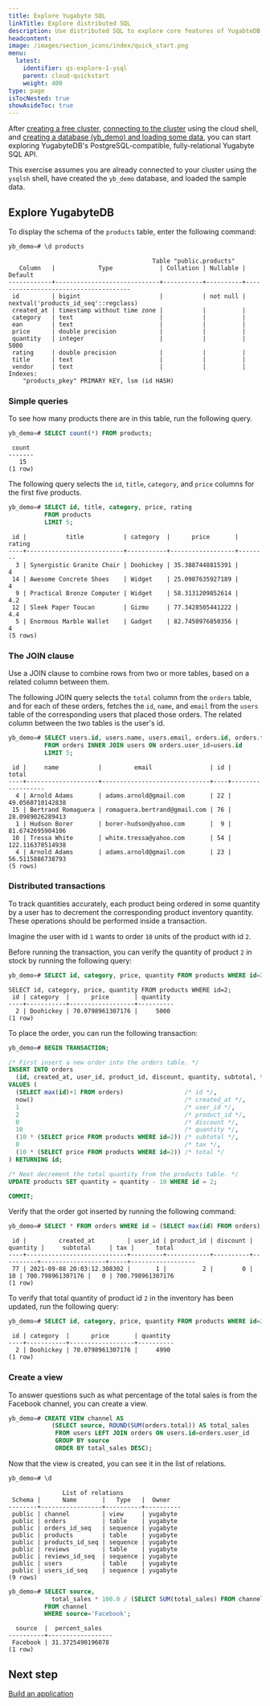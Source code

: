 ```yaml
---
title: Explore Yugabyte SQL
linkTitle: Explore distributed SQL
description: Use distributed SQL to explore core features of YugabteDB.
headcontent:
image: /images/section_icons/index/quick_start.png
menu:
  latest:
    identifier: qs-explore-1-ysql
    parent: cloud-quickstart
    weight: 400
type: page
isTocNested: true
showAsideToc: true
---
```


After [creating a free cluster](../qs-add/), [connecting to the cluster](../qs-connect/) using the cloud shell, and [creating a database (yb_demo) and loading some data](../qs-data/), you can start exploring YugabyteDB's PostgreSQL-compatible, fully-relational Yugabyte SQL API.

This exercise assumes you are already connected to your cluster using the `ysqlsh` shell, have created the `yb_demo` database, and loaded the sample data.

## Explore YugabyteDB

To display the schema of the `products` table, enter the following command:

```sql
yb_demo=# \d products
```

```output
                                        Table "public.products"
   Column   |            Type             | Collation | Nullable |               Default                
------------+-----------------------------+-----------+----------+--------------------------------------
 id         | bigint                      |           | not null | nextval('products_id_seq'::regclass)
 created_at | timestamp without time zone |           |          | 
 category   | text                        |           |          | 
 ean        | text                        |           |          | 
 price      | double precision            |           |          | 
 quantity   | integer                     |           |          | 5000
 rating     | double precision            |           |          | 
 title      | text                        |           |          | 
 vendor     | text                        |           |          | 
Indexes:
    "products_pkey" PRIMARY KEY, lsm (id HASH)
```

### Simple queries

To see how many products there are in this table, run the following query.

```sql
yb_demo=# SELECT count(*) FROM products;
```

```output
 count
-------
   15
(1 row)
```

The following query selects the `id`, `title`, `category`, and `price` columns for the first five products.

```sql
yb_demo=# SELECT id, title, category, price, rating
          FROM products
          LIMIT 5;
```

```output
 id |           title           | category  |      price       | rating 
----+---------------------------+-----------+------------------+--------
  3 | Synergistic Granite Chair | Doohickey | 35.3887448815391 |      4
 14 | Awesome Concrete Shoes    | Widget    | 25.0987635927189 |      4
  9 | Practical Bronze Computer | Widget    | 58.3131209852614 |    4.2
 12 | Sleek Paper Toucan        | Gizmo     | 77.3428505441222 |    4.4
  5 | Enormous Marble Wallet    | Gadget    | 82.7450976850356 |      4
(5 rows)
```

### The JOIN clause

Use a JOIN clause to combine rows from two or more tables, based on a related column between them.

The following JOIN query selects the `total` column from the `orders` table, and for each of these orders, fetches the `id`, `name`, and `email` from the `users` table of the corresponding users that placed those orders. The related column between the two tables is the user's id.

```sql
yb_demo=# SELECT users.id, users.name, users.email, orders.id, orders.total
          FROM orders INNER JOIN users ON orders.user_id=users.id
          LIMIT 5;
```

```output
 id |     name           |         email                | id |      total       
----+--------------------+------------------------------+----+------------------
  4 | Arnold Adams       | adams.arnold@gmail.com       | 22 | 49.0560710142838
 15 | Bertrand Romaguera | romaguera.bertrand@gmail.com | 76 | 28.0989026289413
  1 | Hudson Borer       | borer-hudson@yahoo.com       |  9 | 81.6742695904106
 10 | Tressa White       | white.tressa@yahoo.com       | 54 | 122.116378514938
  4 | Arnold Adams       | adams.arnold@gmail.com       | 23 | 56.5115886738793
(5 rows)
```

### Distributed transactions

To track quantities accurately, each product being ordered in some quantity by a user has to decrement the corresponding product inventory quantity. These operations should be performed inside a transaction.

Imagine the user with id `1` wants to order `10` units of the product with id `2`.

Before running the transaction, you can verify the quantity of product `2` in stock by running the following query:

```sql
yb_demo=# SELECT id, category, price, quantity FROM products WHERE id=2;
```

```output
SELECT id, category, price, quantity FROM products WHERE id=2;
 id | category  |      price       | quantity
----+-----------+------------------+----------
  2 | Doohickey | 70.0798961307176 |     5000
(1 row)
```

To place the order, you can run the following transaction:

```sql
yb_demo=# BEGIN TRANSACTION;

/* First insert a new order into the orders table. */
INSERT INTO orders
  (id, created_at, user_id, product_id, discount, quantity, subtotal, tax, total)
VALUES (
  (SELECT max(id)+1 FROM orders)                 /* id */,
  now()                                          /* created_at */,
  1                                              /* user_id */,
  2                                              /* product_id */, 
  0                                              /* discount */,
  10                                             /* quantity */,
  (10 * (SELECT price FROM products WHERE id=2)) /* subtotal */,
  0                                              /* tax */,
  (10 * (SELECT price FROM products WHERE id=2)) /* total */
) RETURNING id;

/* Next decrement the total quantity from the products table. */
UPDATE products SET quantity = quantity - 10 WHERE id = 2;

COMMIT;
```

Verify that the order got inserted by running the following command:

```sql
yb_demo=# SELECT * FROM orders WHERE id = (SELECT max(id) FROM orders);
```

```output
 id |         created_at         | user_id | product_id | discount | quantity |     subtotal     | tax |      total       
----+----------------------------+---------+------------+----------+----------+------------------+-----+------------------
 77 | 2021-09-08 20:03:12.308302 |       1 |          2 |        0 |       10 | 700.798961307176 |   0 | 700.798961307176
(1 row)
```

To verify that total quantity of product id `2` in the inventory has been updated, run the following query:

```sql
yb_demo=# SELECT id, category, price, quantity FROM products WHERE id=2;
```

```output
 id | category  |      price       | quantity
----+-----------+------------------+----------
  2 | Doohickey | 70.0798961307176 |     4990
(1 row)
```

### Create a view

To answer questions such as what percentage of the total sales is from the Facebook channel, you can create a view.

```sql
yb_demo=# CREATE VIEW channel AS
            (SELECT source, ROUND(SUM(orders.total)) AS total_sales
             FROM users LEFT JOIN orders ON users.id=orders.user_id
             GROUP BY source
             ORDER BY total_sales DESC);
```

Now that the view is created, you can see it in the list of relations.

```sql
yb_demo=# \d
```

```output
               List of relations
 Schema |      Name       |   Type   |  Owner
--------+-----------------+----------+----------
 public | channel         | view     | yugabyte
 public | orders          | table    | yugabyte
 public | orders_id_seq   | sequence | yugabyte
 public | products        | table    | yugabyte
 public | products_id_seq | sequence | yugabyte
 public | reviews         | table    | yugabyte
 public | reviews_id_seq  | sequence | yugabyte
 public | users           | table    | yugabyte
 public | users_id_seq    | sequence | yugabyte
(9 rows)
```

```sql
yb_demo=# SELECT source, 
            total_sales * 100.0 / (SELECT SUM(total_sales) FROM channel) AS percent_sales
          FROM channel
          WHERE source='Facebook';
```

```output
  source  |  percent_sales   
----------+------------------
 Facebook | 31.3725490196078
(1 row)
```

## Next step

[Build an application](../cloud-build-apps/)
